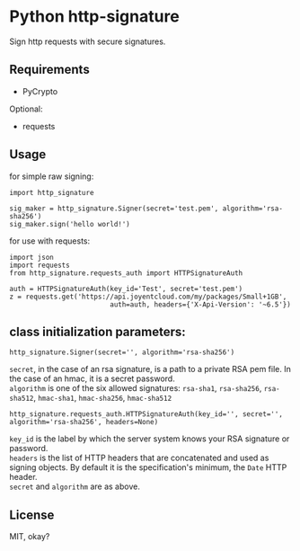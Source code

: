 # Python http-signature

Sign http requests with secure signatures.

## Requirements

* PyCrypto

Optional:

* requests

## Usage

for simple raw signing:

    import http_signature
    
    sig_maker = http_signature.Signer(secret='test.pem', algorithm='rsa-sha256')
    sig_maker.sign('hello world!')

for use with requests:

    import json
    import requests
    from http_signature.requests_auth import HTTPSignatureAuth
    
    auth = HTTPSignatureAuth(key_id='Test', secret='test.pem')
    z = requests.get('https://api.joyentcloud.com/my/packages/Small+1GB', 
                             auth=auth, headers={'X-Api-Version': '~6.5'})

## class initialization parameters:

    http_signature.Signer(secret='', algorithm='rsa-sha256')

`secret`, in the case of an rsa signature, is a path to a private RSA pem file. In the case of an hmac, it is a secret password.  
`algorithm` is one of the six allowed signatures: `rsa-sha1`, `rsa-sha256`, `rsa-sha512`, `hmac-sha1`, `hmac-sha256`, `hmac-sha512`

    http_signature.requests_auth.HTTPSignatureAuth(key_id='', secret='', algorithm='rsa-sha256', headers=None)

`key_id` is the label by which the server system knows your RSA signature or password.  
`headers` is the list of HTTP headers that are concatenated and used as signing objects. By default it is the specification's minimum, the `Date` HTTP header.  
`secret` and `algorithm` are as above.

## License

MIT, okay?
